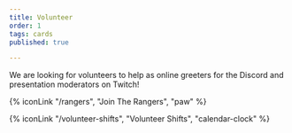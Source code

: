 ```yaml
---
title: Volunteer
order: 1
tags: cards
published: true

---
```

We are looking for volunteers to help as online greeters for the Discord and presentation moderators on Twitch!

{% iconLink "/rangers", "Join The Rangers", "paw" %}

{% iconLink "/volunteer-shifts", "Volunteer Shifts", "calendar-clock" %}
